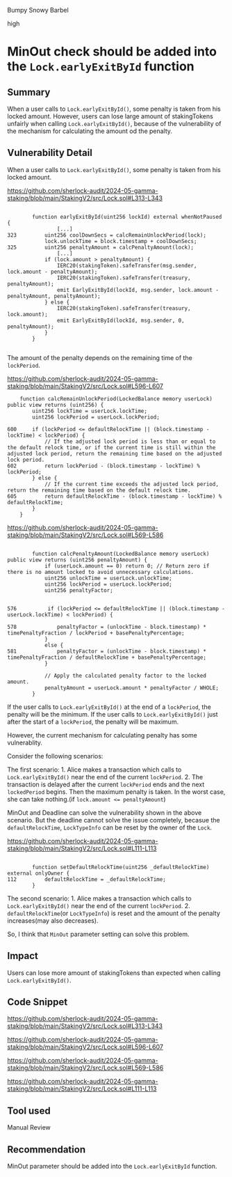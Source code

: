 Bumpy Snowy Barbel

high

# MinOut check should be added into the `Lock.earlyExitById` function

## Summary

When a user calls to `Lock.earlyExitById()`, some penalty is taken from his locked amount. However, users can lose large amount of stakingTokens unfairly when calling `Lock.earlyExitById()`, because of the vulnerability of the mechanism for calculating the amount od the penalty.

## Vulnerability Detail

When a user calls to `Lock.earlyExitById()`, some penalty is taken from his locked amount.

https://github.com/sherlock-audit/2024-05-gamma-staking/blob/main/StakingV2/src/Lock.sol#L313-L343

```solidity

        function earlyExitById(uint256 lockId) external whenNotPaused {
                [...]
323         uint256 coolDownSecs = calcRemainUnlockPeriod(lock);
            lock.unlockTime = block.timestamp + coolDownSecs;
325         uint256 penaltyAmount = calcPenaltyAmount(lock);
                [...]
            if (lock.amount > penaltyAmount) {
                IERC20(stakingToken).safeTransfer(msg.sender, lock.amount - penaltyAmount);
                IERC20(stakingToken).safeTransfer(treasury, penaltyAmount);
                emit EarlyExitById(lockId, msg.sender, lock.amount - penaltyAmount, penaltyAmount);
            } else {
                IERC20(stakingToken).safeTransfer(treasury, lock.amount);
                emit EarlyExitById(lockId, msg.sender, 0, penaltyAmount);
            }
        }
    
```

The amount of the penalty depends on the remaining time of the `lockPeriod`. 

https://github.com/sherlock-audit/2024-05-gamma-staking/blob/main/StakingV2/src/Lock.sol#L596-L607

```solidity
    function calcRemainUnlockPeriod(LockedBalance memory userLock) public view returns (uint256) {
        uint256 lockTime = userLock.lockTime;
        uint256 lockPeriod = userLock.lockPeriod;
        
600     if (lockPeriod <= defaultRelockTime || (block.timestamp - lockTime) < lockPeriod) {
            // If the adjusted lock period is less than or equal to the default relock time, or if the current time is still within the adjusted lock period, return the remaining time based on the adjusted lock period.
602         return lockPeriod - (block.timestamp - lockTime) % lockPeriod;
        } else {
            // If the current time exceeds the adjusted lock period, return the remaining time based on the default relock time.
605         return defaultRelockTime - (block.timestamp - lockTime) % defaultRelockTime;
        }
    }
```

https://github.com/sherlock-audit/2024-05-gamma-staking/blob/main/StakingV2/src/Lock.sol#L569-L586

```solidity

        function calcPenaltyAmount(LockedBalance memory userLock) public view returns (uint256 penaltyAmount) {
            if (userLock.amount == 0) return 0; // Return zero if there is no amount locked to avoid unnecessary calculations.
            uint256 unlockTime = userLock.unlockTime;
            uint256 lockPeriod = userLock.lockPeriod;
            uint256 penaltyFactor;


576          if (lockPeriod <= defaultRelockTime || (block.timestamp - userLock.lockTime) < lockPeriod) {

578             penaltyFactor = (unlockTime - block.timestamp) * timePenaltyFraction / lockPeriod + basePenaltyPercentage;
            }
            else {
581             penaltyFactor = (unlockTime - block.timestamp) * timePenaltyFraction / defaultRelockTime + basePenaltyPercentage;
            }

            // Apply the calculated penalty factor to the locked amount.
            penaltyAmount = userLock.amount * penaltyFactor / WHOLE;
        }

```

If the user calls to `Lock.earlyExitById()` at the end of a `lockPeriod`, the penalty will be the minimum.
If the user calls to `Lock.earlyExitById()` just after the start of a `lockPeriod`, the penalty will be maximum.

However, the current mechanism for calculating penalty has some vulnerablity.

Consider the following scenarios:

The first scenario:
    1. Alice makes a transaction which calls to `Lock.earlyExitById()` near the end of the current `lockPeriod`.
    2. The transaction is delayed after the current `lockPeriod` ends and the next `lockedPeriod` begins.
    Then the maximum penalty is taken. In the worst case, she can take nothing.(if `lock.amount <= penaltyAmount`)

MinOut and Deadline can solve the vulnerability shown in the above scenario. But the deadline cannot solve the issue completely, becasue the `defaultRelockTime`, `LockTypeInfo` can be reset by the owner of the `Lock`.

https://github.com/sherlock-audit/2024-05-gamma-staking/blob/main/StakingV2/src/Lock.sol#L111-L113

```solidity

        function setDefaultRelockTime(uint256 _defaultRelockTime) external onlyOwner {
112         defaultRelockTime = _defaultRelockTime;
        }

```

The second scenario:
    1. Alice makes a transaction which calls to `Lock.earlyExitById()` near the end of the current `lockPeriod`.
    2. `defaultRelockTime`(or `LockTypeInfo`) is reset and the amount of the penalty increases(may also decreases).

So, I think that `MinOut` parameter setting can solve this problem.

## Impact

Users can lose more amount of stakingTokens than expected when calling `Lock.earlyExitById()`.

## Code Snippet

https://github.com/sherlock-audit/2024-05-gamma-staking/blob/main/StakingV2/src/Lock.sol#L313-L343

https://github.com/sherlock-audit/2024-05-gamma-staking/blob/main/StakingV2/src/Lock.sol#L596-L607

https://github.com/sherlock-audit/2024-05-gamma-staking/blob/main/StakingV2/src/Lock.sol#L569-L586

https://github.com/sherlock-audit/2024-05-gamma-staking/blob/main/StakingV2/src/Lock.sol#L111-L113

## Tool used

Manual Review

## Recommendation

MinOut parameter should be added into the `Lock.earlyExitById` function.